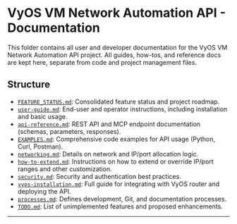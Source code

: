 # VyOS VM Network Automation API - Documentation

This folder contains all user and developer documentation for the VyOS VM Network Automation API project. All guides, how-tos, and reference docs are kept here, separate from code and project management files.

## Structure
- [`FEATURE_STATUS.md`](FEATURE_STATUS.md): Consolidated feature status and project roadmap.
- [`user-guide.md`](user-guide.md): End-user and operator instructions, including installation and basic usage.
- [`api-reference.md`](api-reference.md): REST API and MCP endpoint documentation (schemas, parameters, responses).
- [`EXAMPLES.md`](EXAMPLES.md): Comprehensive code examples for API usage (Python, Curl, Postman).
- [`networking.md`](networking.md): Details on network and IP/port allocation logic.
- [`how-to-extend.md`](how-to-extend.md): Instructions on how to extend or override IP/port ranges and other customization.
- [`security.md`](security.md): Security and authentication best practices.
- [`vyos-installation.md`](vyos-installation.md): Full guide for integrating with VyOS router and deploying the API.
- [`processes.md`](processes.md): Defines development, Git, and documentation processes.
- [`TODO.md`](TODO.md): List of unimplemented features and proposed enhancements.

---

